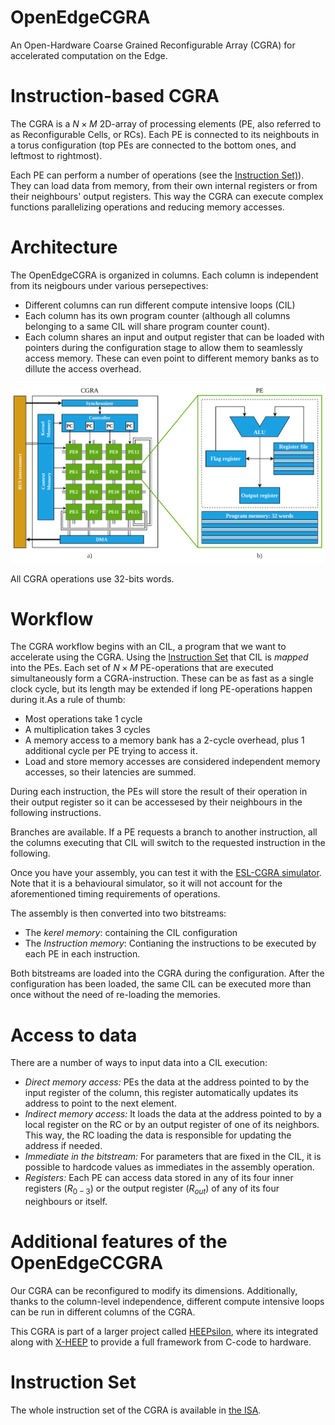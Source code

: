 # OpenEdgeCGRA

An Open-Hardware Coarse Grained Reconfigurable Array (CGRA) for accelerated computation on the Edge.


# Instruction-based CGRA

The CGRA is a $N\times M$ 2D-array of processing elements (PE, also referred to as Reconfigurable Cells, or RCs). Each PE is connected to its neighbouts in a torus configuration (top PEs are connected to the bottom ones, and leftmost to rightmost).

Each PE can perform a number of operations (see the [Instruction Set)](#instruction-set)). They can load data from memory, from their own internal registers or from their neighbours' output registers. This way the CGRA can execute complex functions parallelizing operations and reducing memory accesses.

# Architecture

The OpenEdgeCGRA is organized in columns. Each column is independent from its neigbours under various persepectives:
* Different columns can run different compute intensive loops (CIL)
* Each column has its own program counter (although all columns belonging to a same CIL will share program counter count).
* Each column shares an input and output register that can be loaded with pointers during the configuration stage to allow them to seamlessly access memory. These can even point to different memory banks as to dillute the access overhead.

![CGRA Architecture](docs/CGRA_architecture.png)

All CGRA operations use 32-bits words.

# Workflow

The CGRA workflow begins with an CIL, a program that we want to accelerate using the CGRA. Using the [Instruction Set](#instruction-set) that CIL is _mapped_ into the PEs. Each set of $N\times M$ PE-operations that are executed simultaneously form a CGRA-instruction. These can be as fast as a single clock cycle, but its length may be extended if long PE-operations happen during it.As a rule of thumb:
* Most operations take 1 cycle
* A multiplication takes 3 cycles
* A memory access to a memory bank has a 2-cycle overhead, plus 1 additional cycle per PE trying to access it.
* Load and store memory accesses are considered independent memory accesses, so their latencies are summed.

During each instruction, the PEs will store the result of their operation in their output register so it can be accessesed by their neighbours in the following instructions.

Branches are available. If a PE requests a branch to another instruction, all the columns executing that CIL will switch to the requested instruction in the following.


Once you have your assembly, you can test it with the [ESL-CGRA simulator](https://github.com/esl-epfl/ESL-CGRA-simulator). Note that it is a behavioural simulator, so it will not account for the aforementioned timing requirements of operations.

The assembly is then converted into two bitstreams:
* The _kerel memory_: containing the CIL configuration
* The _Instruction memory_: Contianing the instructions to be executed by each PE in each instruction.

Both bitstreams are loaded into the CGRA during the configuration. After the configuration has been loaded, the same CIL can be executed more than once without the need of re-loading the memories.

# Access to data
There are a number of ways to input data into a CIL execution:

- _Direct memory access:_ PEs the data at the address pointed to by the input register of the column, this register automatically updates its address to point to the next element.
- _Indirect memory access:_ It loads the data at the address pointed to by a local register on the RC or by an output register of one of its neighbors. This way, the RC loading the data is responsible for updating the address if needed.
- _Immediate in the bitstream:_ For parameters that are fixed in the CIL, it is possible to hardcode values as immediates in the assembly operation.
- _Registers:_ Each PE can access data stored in any of its four inner registers ($R_{0-3}$) or the output register ($R_{out}$) of any of its four neighbours or itself.

# Additional features of the OpenEdgeCCGRA

Our CGRA can be reconfigured to modify its dimensions. Additionally, thanks to the column-level independence, different compute intensive loops can be run in different columns of the CGRA.

This CGRA is part of a larger project called [HEEPsilon](https://github.com/esl-epfl/cgra_x_heep), where its integrated along with [X-HEEP](https://github.com/esl-epfl/x-heep) to provide a full framework from C-code to hardware.


# Instruction Set

The whole instruction set of the CGRA is available in [the ISA](docs/OpenEdgeCGRA-ISA.pdf).
